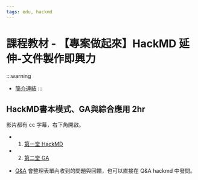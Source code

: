 ```yaml
---
tags: edu, hackmd
---
```


# 課程教材 - 【專案做起來】HackMD 延伸-文件製作即興力

:::warning
- [簡介連結]()
:::


## HackMD書本模式、GA與綜合應用 2hr

影片都有 cc 字幕，右下角開啟。

- 1. [第一堂 HackMD]()
- 2. [第二堂 GA]()

-  [Q&A](https://g0v.hackmd.io/@flyo/improvqa)
會整理表單內收到的問題與回饋，也可以直接在 Q&A hackmd 中發問。